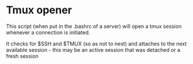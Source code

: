 # Tmux opener

This script (when put in the .bashrc of a server) will open a tmux session whenever a connection is initiated.

It checks for $SSH and $TMUX (so as not to nest) and attaches to the next available session - this may be an active session that was detached or a fresh session

